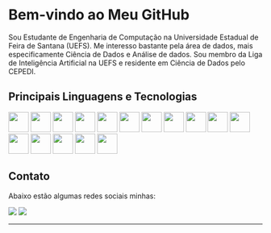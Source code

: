 # Bem-vindo ao Meu GitHub

Sou Estudante de Engenharia de Computação na Universidade Estadual de Feira de Santana (UEFS). Me interesso bastante pela área de dados, mais especificamente Ciência de Dados e Análise de dados. Sou membro da Liga de Inteligência Artificial na UEFS e residente em Ciência de Dados pelo CEPEDI.

## Principais Linguagens e Tecnologias

<div>
  <img src="https://cdn.jsdelivr.net/gh/devicons/devicon@latest/icons/java/java-original-wordmark.svg" width="40" height="40"/>
  <img src="https://cdn.jsdelivr.net/gh/devicons/devicon@latest/icons/javascript/javascript-original.svg" width="40" height="40"/>
  <img src="https://cdn.jsdelivr.net/gh/devicons/devicon@latest/icons/python/python-original-wordmark.svg" width="40" height="40"/>
  <img src="https://cdn.jsdelivr.net/gh/devicons/devicon@latest/icons/c/c-plain.svg" width="40" height="40"/>
  <img src="https://cdn.jsdelivr.net/gh/devicons/devicon@latest/icons/scikitlearn/scikitlearn-original.svg" width="40" height="40"/>
  <img src="https://cdn.jsdelivr.net/gh/devicons/devicon@latest/icons/react/react-original-wordmark.svg" width="40" height="40"/>
  <img src="https://cdn.jsdelivr.net/gh/devicons/devicon@latest/icons/pandas/pandas-original-wordmark.svg" width="40" height="40"/>
  <img src="https://cdn.jsdelivr.net/gh/devicons/devicon@latest/icons/numpy/numpy-original-wordmark.svg" width="40" height="40"/>
  <img src="https://cdn.jsdelivr.net/gh/devicons/devicon@latest/icons/mysql/mysql-original-wordmark.svg" width="40" height="40"/>
  <img src="https://cdn.jsdelivr.net/gh/devicons/devicon@latest/icons/git/git-original-wordmark.svg" width="40" height="40"/>
  
  
  <img src="https://cdn.jsdelivr.net/gh/devicons/devicon@latest/icons/docker/docker-original-wordmark.svg" width="40" height="40"/>
  <img src="https://cdn.jsdelivr.net/gh/devicons/devicon@latest/icons/linux/linux-original.svg" width="40" height="40"/>
  <img src="https://cdn.jsdelivr.net/gh/devicons/devicon@latest/icons/microsoftsqlserver/microsoftsqlserver-plain-wordmark.svg" width="40" height="40"/>
  
  
  <img src="https://upload.wikimedia.org/wikipedia/commons/0/0b/Power_BI_Logo_2022.svg" width="40" height="40"/>
  
  
  <img src="https://upload.wikimedia.org/wikipedia/commons/0/05/Solidity_logo.svg" width="40" height="40"/>
  
  
  <img src="https://upload.wikimedia.org/wikipedia/commons/a/ab/Hardhat_logo.svg" width="40" height="40"/>
</div>





## Contato

Abaixo estão algumas redes sociais minhas:

<div>
  <a href="https://www.instagram.com/icaro.oliveir1/" target="_blank"><img loading="lazy" src="https://img.shields.io/badge/-Instagram-%23E4405F?style=for-the-badge&logo=instagram&logoColor=white" target="_blank"></a>
  <a href="https://www.linkedin.com/in/icarojosee/" target="_blank"><img loading="lazy" src="https://img.shields.io/badge/-LinkedIn-%230077B5?style=for-the-badge&logo=linkedin&logoColor=white" target="_blank"></a>   
</div>

---

